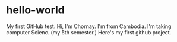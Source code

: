 # hello-world
My first GitHub test. 
Hi, I'm Chornay. I'm from Cambodia.
I'm taking computer Scienc. (my 5th semester.)
Here's my first github project.

